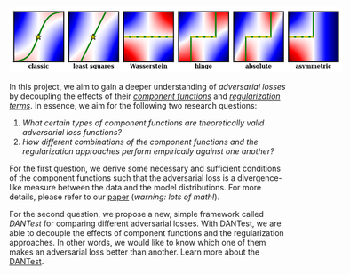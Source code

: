 <img src="figs/psi-functions.png" alt="logo" style="max-width:600px; margin-left:0; margin-right:0;"/>

In this project, we aim to gain a deeper understanding of _adversarial losses_
by decoupling the effects of their [_component functions_](background) and
[_regularization terms_](background). In essence, we aim for the following two
research questions:

1. _What certain types of component functions are theoretically valid
   adversarial loss functions?_
2. _How different combinations of the component functions and the regularization
   approaches perform empirically against one another?_

For the first question, we derive some necessary and sufficient conditions of
the component functions such that the adversarial loss is a divergence-like
measure between the data and the model distributions. For more details, please
refer to our [paper](paper) (_warning: lots of math!_).

For the second question, we propose a new, simple framework called _DANTest_ for
comparing different adversarial losses. With DANTest, we are able to decouple
the effects of component functions and the regularization approaches. In other
words, we would like to know which one of them makes an adversarial loss better
than another. Learn more about the [DANTest](model).
